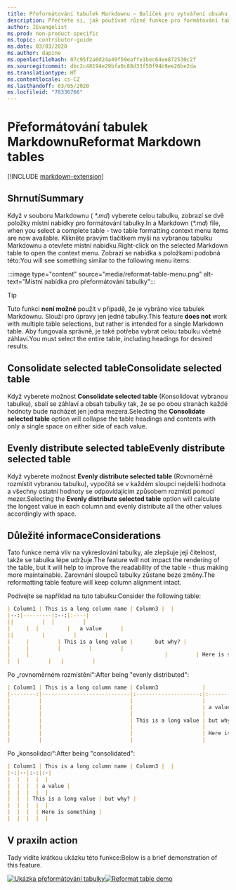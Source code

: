 ```yaml
---
title: Přeformátování tabulek Markdownu – Balíček pro vytváření obsahu na webu Docs
description: Přečtěte si, jak používat různé funkce pro formátování tabulek Markdownu v balíčku pro vytváření obsahu na webu Docs (rozšíření pro Visual Studio Code).
author: IEvangelist
ms.prod: non-product-specific
ms.topic: contributor-guide
ms.date: 03/03/2020
ms.author: dapine
ms.openlocfilehash: 07c95f2a0d24a49f59eaffe1bec64ee872530c2f
ms.sourcegitcommit: dbc2c48194e29bfa0c88d33f50f94b9ee26be2da
ms.translationtype: HT
ms.contentlocale: cs-CZ
ms.lasthandoff: 03/05/2020
ms.locfileid: "78336766"
---
```

# <a name="reformat-markdown-tables"></a><span data-ttu-id="c7a03-103">Přeformátování tabulek Markdownu</span><span class="sxs-lookup"><span data-stu-id="c7a03-103">Reformat Markdown tables</span></span>

[!INCLUDE [markdown-extension](includes/markdown-extension.md)]

## <a name="summary"></a><span data-ttu-id="c7a03-104">Shrnutí</span><span class="sxs-lookup"><span data-stu-id="c7a03-104">Summary</span></span>

<span data-ttu-id="c7a03-105">Když v souboru Markdownu ( *\*.md*) vyberete celou tabulku, zobrazí se dvě položky místní nabídky pro formátování tabulky.</span><span class="sxs-lookup"><span data-stu-id="c7a03-105">In a Markdown (*\*.md*) file, when you select a complete table - two table formatting context menu items are now available.</span></span> <span data-ttu-id="c7a03-106">Klikněte pravým tlačítkem myši na vybranou tabulku Markdownu a otevřete místní nabídku.</span><span class="sxs-lookup"><span data-stu-id="c7a03-106">Right-click on the selected Markdown table to open the context menu.</span></span> <span data-ttu-id="c7a03-107">Zobrazí se nabídka s položkami podobná této:</span><span class="sxs-lookup"><span data-stu-id="c7a03-107">You will see something similar to the following menu items:</span></span>

:::image type="content" source="media/reformat-table-menu.png" alt-text="Místní nabídka pro přeformátování tabulky":::

> [!TIP]
> <span data-ttu-id="c7a03-109">Tuto funkci **není možné** použít v případě, že je vybráno více tabulek Markdownu. Slouží pro úpravy jen jedné tabulky.</span><span class="sxs-lookup"><span data-stu-id="c7a03-109">This feature **does not** work with multiple table selections, but rather is intended for a single Markdown table.</span></span> <span data-ttu-id="c7a03-110">Aby fungovala správně, je také potřeba vybrat celou tabulku včetně záhlaví.</span><span class="sxs-lookup"><span data-stu-id="c7a03-110">You must select the entire table, including headings for desired results.</span></span>

## <a name="consolidate-selected-table"></a><span data-ttu-id="c7a03-111">Consolidate selected table</span><span class="sxs-lookup"><span data-stu-id="c7a03-111">Consolidate selected table</span></span>

<span data-ttu-id="c7a03-112">Když vyberete možnost **Consolidate selected table** (Konsolidovat vybranou tabulku), sbalí se záhlaví a obsah tabulky tak, že se po obou stranách každé hodnoty bude nacházet jen jedna mezera.</span><span class="sxs-lookup"><span data-stu-id="c7a03-112">Selecting the **Consolidate selected table** option will collapse the table headings and contents with only a single space on either side of each value.</span></span>

## <a name="evenly-distribute-selected-table"></a><span data-ttu-id="c7a03-113">Evenly distribute selected table</span><span class="sxs-lookup"><span data-stu-id="c7a03-113">Evenly distribute selected table</span></span>

<span data-ttu-id="c7a03-114">Když vyberete možnost **Evenly distribute selected table** (Rovnoměrně rozmístit vybranou tabulku), vypočítá se v každém sloupci nejdelší hodnota a všechny ostatní hodnoty se odpovídajícím způsobem rozmístí pomocí mezer.</span><span class="sxs-lookup"><span data-stu-id="c7a03-114">Selecting the **Evenly distribute selected table** option will calculate the longest value in each column and evenly distribute all the other values accordingly with space.</span></span>

## <a name="considerations"></a><span data-ttu-id="c7a03-115">Důležité informace</span><span class="sxs-lookup"><span data-stu-id="c7a03-115">Considerations</span></span>

<span data-ttu-id="c7a03-116">Tato funkce nemá vliv na vykreslování tabulky, ale zlepšuje její čitelnost, takže se tabulka lépe udržuje.</span><span class="sxs-lookup"><span data-stu-id="c7a03-116">The feature will not impact the rendering of the table, but it will help to improve the readability of the table - thus making more maintainable.</span></span> <span data-ttu-id="c7a03-117">Zarovnání sloupců tabulky zůstane beze změny.</span><span class="sxs-lookup"><span data-stu-id="c7a03-117">The reformatting table feature will keep column alignment intact.</span></span>

<span data-ttu-id="c7a03-118">Podívejte se například na tuto tabulku:</span><span class="sxs-lookup"><span data-stu-id="c7a03-118">Consider the following table:</span></span>

```markdown
| Column1 | This is a long column name | Column3 |  |
|--:|---------|:--:|:----|
||         |  |         |
|     |  |         |   a value      |
||         |         |         |
|     |         | This is a long value |       but why? |
|     |         |         |         |
|     |                                           |         | Here is something |
|  |         |   |         |
```

<span data-ttu-id="c7a03-119">Po „rovnoměrném rozmístění“:</span><span class="sxs-lookup"><span data-stu-id="c7a03-119">After being "evenly distributed":</span></span>

```markdown
| Column1 | This is a long column name | Column3              |                   |
|--------:|----------------------------|:--------------------:|:------------------|
|         |                            |                      |                   |
|         |                            |                      | a value           |
|         |                            |                      |                   |
|         |                            | This is a long value | but why?          |
|         |                            |                      |                   |
|         |                            |                      | Here is something |
|         |                            |                      |                   |
```

<span data-ttu-id="c7a03-120">Po „konsolidaci“:</span><span class="sxs-lookup"><span data-stu-id="c7a03-120">After being "consolidated":</span></span>

```markdown
| Column1 | This is a long column name | Column3 |  |
|-:|--|:-:|:-|
|  |  |  |  |
|  |  |  | a value |
|  |  |  |  |
|  |  | This is a long value | but why? |
|  |  |  |  |
|  |  |  | Here is something |
|  |  |  |  |
```

## <a name="in-action"></a><span data-ttu-id="c7a03-121">V praxi</span><span class="sxs-lookup"><span data-stu-id="c7a03-121">In action</span></span>

<span data-ttu-id="c7a03-122">Tady vidíte krátkou ukázku této funkce:</span><span class="sxs-lookup"><span data-stu-id="c7a03-122">Below is a brief demonstration of this feature.</span></span>

<span data-ttu-id="c7a03-123">[![Ukázka přeformátování tabulky](media/reformat-table.gif)](media/reformat-table.gif#lightbox)</span><span class="sxs-lookup"><span data-stu-id="c7a03-123">[![Reformat table demo](media/reformat-table.gif)](media/reformat-table.gif#lightbox)</span></span>
